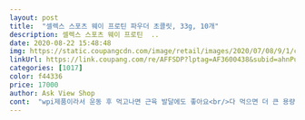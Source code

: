 ```yaml
---
layout: post 
title:  "셀렉스 스포츠 웨이 프로틴 파우더 초콜릿, 33g, 10개" 
description: 셀렉스 스포츠 웨이 프로틴  ..
date: 2020-08-22 15:48:48 
img: https://static.coupangcdn.com/image/retail/images/2020/07/08/9/1/c776037e-ab03-4258-95b4-84c5e73ae1d3.jpg 
linkUrl: https://link.coupang.com/re/AFFSDP?lptag=AF3600438&subid=ahnPublicAsk&pageKey=1795619943&itemId=3054787877&vendorItemId=71042789282&traceid=V0-113-71b889b97278bac8 
categories: [1017] 
color: f44336 
price: 17000 
author: Ask View Shop 
cont:  "wpi제품이라서 운동 후 먹고나면 근육 발달에도 좋아요<br/>다 먹으면 더 큰 용량으로 재구매할 생각입니다.<br/><br/>다른 wpi 제품을 먹었는데, wpi임에도 불구하고 설사를 하더라구요.<br/> 아무래도 유당이 100프로 제거되지 않았기 때문인 것 같아서 무유당인 셀렉스 스포츠를 구매했습니다.<br/><br/>다이어트 하는 나에게 딱맞는 단백질입니다.<br/><br/>단백질이 20g이나 들었는데<br/>드디어 찾았네요.<br/><br/>맛 단백질 특유의 미끌미끌한 느낌은 조금 있습니다.<br/> 근데 맛있어요.<br/> 뜯을 때부터 제티 향이 나구요.<br/> 식물성 단백질을 같이 먹어야 좋대서 두유에 타 먹는데, 한입 마시자마자 이렇게 맛있어도 되나.<br/>.<br/>?하는 생각이 들었습니다.<br/><br/>목 넘김이 좋아요.<br/> 전혀 텁텁하지도 않고 깔끔해요.<br/><br/>소화 우선 기존에 섭취했던 제품과는 다르게 배가 하나도 안 아픕니다.<br/> 그래서 정말 정말 만족합니다.<br/> 이것만으로도 재구매 의사 100프로.<br/>.<br/> 맞는 프로틴 찾기가 너무 힘드네요.<br/><br/>식이섬유소도 많이 들어있어서 먹고나서 배가 너무 불러서<br/>약간 이온 음료 맛?<br/>운동 후 시원하게 먹기 너무 좋아요<br/>융해(?) 찬물에도 아주 잘 녹아요.<br/> 사진에서는 얼음이 있어 조금씩 뭉쳤네요.<br/> 마시는 도중에 완전히 다 녹아서 풀어졌습니다.<br/><br/>이런 맛, 느낌 기대 못했는데<br/>저한테 맞는 단백질 제품을 못 찾았는데<br/>제가 찾던 맛입니다.<br/> 운동 후 시원하게 먹는 텁텁하지 않는 단백질<br/>초코맛이지만 강하지 않아서 먹고나서도 목이 마르지 않아요.<br/><br/>" 
---
```

